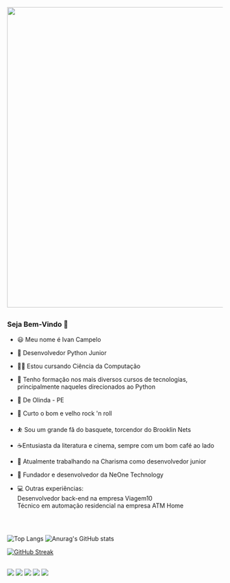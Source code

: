 <div id="header" align="center">
  <img src="https://media.giphy.com/media/v1.Y2lkPTc5MGI3NjExd21lMXh2NWg5eGo2bzI5ejNjd2YwanZwaTlpMWNhb3J1NjJ0YmtlcSZlcD12MV9pbnRlcm5hbF9naWZfYnlfaWQmY3Q9Zw/pVGsAWjzvXcZW4ZBTE/giphy.gif" width="700"/>
</div>

##

### Seja Bem-Vindo :rocket:	

- :smiley:  Meu nome é Ivan Campelo
- :snake: Desenvolvedor Python Junior
- :man_student:  Estou cursando Ciência da Computação
- :notebook_with_decorative_cover:	Tenho formação nos mais diversos cursos de tecnologias, principalmente naqueles direcionados ao Python
- :pushpin: De Olinda - PE
- :guitar: Curto o bom e velho rock 'n roll
- :bouncing_ball_person: Sou um grande fã do basquete, torcendor do Brooklin Nets
- :coffee:Entusiasta da literatura e cinema, sempre com um bom café ao lado
- :office:	Atualmente trabalhando na Charisma como desenvolvedor junior
- :briefcase: Fundador e desenvolvedor da NeOne Technology
- :computer:	Outras experiências: <br>
            Desenvolvedor back-end na empresa Viagem10
  <br>
            Técnico em automação residencial na empresa ATM Home

  
  ##
  <br>



![Top Langs](https://github-readme-stats.vercel.app/api/top-langs/?username=IvanCampelo22&size_weight=0.5&count_weight=0.5&show_icons=true&theme=dark)
![Anurag's GitHub stats](https://github-readme-stats.vercel.app/api?username=IvanCampelo22&show_icons=true&theme=dark)

[![GitHub Streak](http://github-readme-streak-stats.herokuapp.com?user=IvanCampelo22&theme=dark&background=000000)](https://git.io/streak-stats)

<br>
  <div> 
  <a href="https://www.instagram.com/ivancampelo39/" target="_blank"><img src="https://img.shields.io/badge/-Instagram-%23E4405F?style=for-the-badge&logo=instagram&logoColor=white" target="_blank"></a>
 <a href="https://discord.com/channels/@me" target="_blank"><img src="https://img.shields.io/badge/Discord-7289DA?style=for-the-badge&logo=discord&logoColor=white" target="_blank"></a> 
  <a href = "mailto:ivancampelo1973@gmail.com"><img src="https://img.shields.io/badge/-Gmail-%23333?style=for-the-badge&logo=gmail&logoColor=white" target="_blank"></a>
  <a href="https://www.linkedin.com/in/ivan-campelo-700519202/" target="_blank"><img src="https://img.shields.io/badge/-LinkedIn-%230077B5?style=for-the-badge&logo=linkedin&logoColor=white" target="_blank"></a> 
  <a href = "https://www.reddit.com/user/Desperate_Sky_3357" target="_blank"><img src="https://img.shields.io/badge/Reddit-FF4500?style=for-the-badge&logo=reddit&logoColor=white" target="_blank"></a>
 
  </div>
